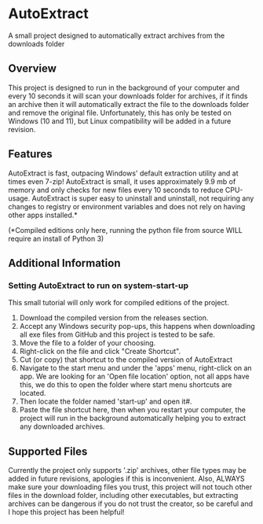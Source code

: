 # AutoExtract
A small project designed to automatically extract archives from the downloads folder

## Overview
This project is designed to run in the background of your computer and every 10 seconds it will scan your downloads folder for archives, if it finds an archive then it will automatically extract the file to the downloads folder and remove the original file. Unfortunately, this has only be tested on Windows (10 and 11), but Linux compatibility will be added in a future revision.

## Features
AutoExtract is fast, outpacing Windows' default extraction utility and at times even 7-zip!
AutoExtract is small, it uses approximately 9.9 mb of memory and only checks for new files every 10 seconds to reduce CPU-usage.
AutoExtract is super easy to uninstall and uninstall, not requiring any changes to registry or environment variables and does not rely on having other apps installed.*

(*Compiled editions only here, running the python file from source WILL require an install of Python 3)

## Additional Information
### Setting AutoExtract to run on system-start-up
This small tutorial will only work for compiled editions of the project.
1. Download the compiled version from the releases section.
2. Accept any Windows security pop-ups, this happens when downloading all exe files from GitHub and this project is tested to be safe.
3. Move the file to a folder of your choosing.
4. Right-click on the file and click "Create Shortcut".
5. Cut (or copy) that shortcut to the compiled version of AutoExtract
6. Navigate to the start menu and under the 'apps' menu, right-click on an app. We are looking for an 'Open file location' option, not all apps have this, we do this to open the folder where start menu shortcuts are located.
7. Then locate the folder named 'start-up' and open it#.
8. Paste the file shortcut here, then when you restart your computer, the project will run in the background automatically helping you to extract any downloaded archives.

## Supported Files
Currently the project only supports '.zip' archives, other file types may be added in future revisions, apologies if this is inconvenient. Also, ALWAYS make sure your downloading files you trust, this project will not touch other files in the download folder, including other executables, but extracting archives can be dangerous if you do not trust the creator, so be careful and I hope this project has been helpful!
